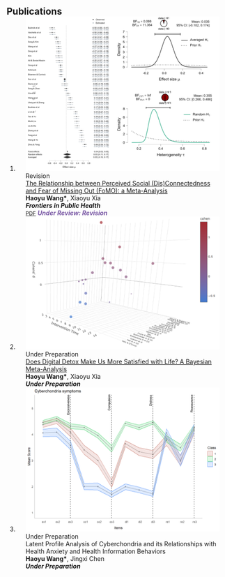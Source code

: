 <h2 id="publications" style="margin: 2px 0px -15px;">Publications</h2>

<div class="publications">
<ol class="bibliography">


<li>
<div class="pub-row">

  <div class="col-sm-3 abbr" style="position: relative;padding-right: 15px;padding-left: 20px;">
    <img src="assets/fo.png" class="teaser img-fluid z-depth-1">
    <abbr class="badge">Revision</abbr>
  </div>

  <div class="col-sm-9" style="position: relative;padding-right: 15px;padding-left: 20px;">
    <div class="title"><a href="assets/FoMO.pdf">The Relationship between Perceived Social (Dis)Connectedness and Fear of Missing Out (FoMO): a Meta-Analysis</a></div>
    <div class="author"><strong>Haoyu Wang*</strong>, Xiaoyu Xia</div>
    <div class="periodical"><em><strong>Frontiers in Public Health</strong></em></div>
    <div class="links">
      <a href="assets/FoMO.pdf" class="btn btn-sm z-depth-0" role="button" target="_blank" style="font-size:12px;">PDF</a>
      <strong><i style="color:#7b5aa6">Under Review: Revision</i></strong>
    </div>
  </div>
</div>
</li> 

<li>
<div class="pub-row">

  <div class="col-sm-3 abbr" style="position: relative;padding-right: 15px;padding-left: 20px;">
    <img src="assets/detox.png" class="teaser img-fluid z-depth-1">
    <abbr class="badge">Under Preparation</abbr>
  </div>

  <div class="col-sm-9" style="position: relative;padding-right: 15px;padding-left: 20px;">
    <div class="title"><a href="https://rpubs.com/wangharri/1194425">Does Digital Detox Make Us More Satisfied with Life? A Bayesian Meta-Analysis</a></div>
    <div class="author"><strong>Haoyu Wang*</strong>, Xiaoyu Xia</div>
    <div class="periodical"><em><strong>Under Preparation</strong></em></div>
    <div class="links">
    </div>
  </div>
</div>
</li> 

<li>
<div class="pub-row">

  <div class="col-sm-3 abbr" style="position: relative;padding-right: 15px;padding-left: 20px;">
    <img src="assets/LPA.png" class="teaser img-fluid z-depth-1">
    <abbr class="badge">Under Preparation</abbr>
  </div>

  <div class="col-sm-9" style="position: relative;padding-right: 15px;padding-left: 20px;">
    <div class="title">Latent Profile Analysis of Cyberchondria and its Relationships with Health Anxiety and Health Information Behaviors</a></div>
    <div class="author"><strong>Haoyu Wang*</strong>, Jingxi Chen</div>
    <div class="periodical"><em><strong>Under Preparation</strong></em></div>
    <div class="links">
    </div>
  </div>
</div>
</li> 

<br>

</ol>
</div>
